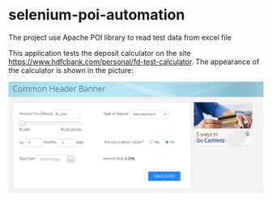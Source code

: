 # selenium-poi-automation

The project use Apache POI library to read test data from excel file

This application tests the deposit calculator on the site https://www.hdfcbank.com/personal/fd-test-calculator.
The appearance of the calculator is shown in the picture:

<picture>
 <source media="(prefers-color-scheme: dark)" srcset="YOUR-DARKMODE-IMAGE">
 <source media="(prefers-color-scheme: light)" srcset="YOUR-LIGHTMODE-IMAGE">
 <img alt="calc-image" src="src/test/resources/1.png">
</picture>


